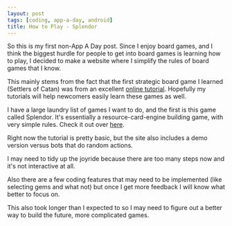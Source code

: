 ```yaml
---
layout: post
tags: [coding, app-a-day, android]
title: How to Play - Splendor
---
```


So this is my first non-App A Day post. Since I enjoy board games, and I think the biggest hurdle for people to get into board games is learning how to play, I decided to make a website where I simplify the rules of board games that I know.


This mainly stems from the fact that the first strategic board game I learned (Settlers of Catan) was from an excellent [online tutorial](http://profeasy.com). Hopefully my tutorials will help newcomers easily learn these games as well.

I have a large laundry list of games I want to do, and the first is this game called Splendor.  It's essentially a resource-card-engine building game, with very simple rules. Check it out over [here](../howtoplay/). 

Right now the tutorial is pretty basic, but the site also includes a demo version versus bots that do random actions.

I may need to tidy up the joyride because there are too many steps now and it's not interactive at all.  

Also there are a few coding features that may need to be implemented (like selecting gems and what not) but once I get more feedback I will know what better to focus on.

This also took longer than I expected to so I may need to figure out a better way to build the future, more complicated games.